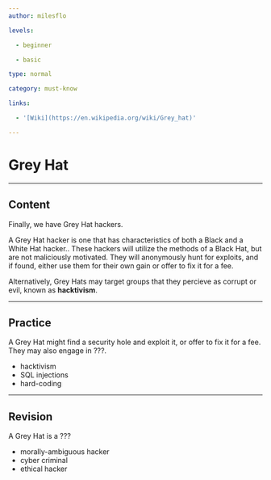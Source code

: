 ```yaml
---
author: milesflo

levels:

  - beginner

  - basic

type: normal

category: must-know

links:

  - '[Wiki](https://en.wikipedia.org/wiki/Grey_hat)'

---
```


# Grey Hat

---

## Content

Finally, we have Grey Hat hackers.

A Grey Hat hacker is one that has characteristics of both a Black and a White Hat hacker.. These hackers will utilize the methods of a Black Hat, but are not maliciously motivated. They will anonymously hunt for exploits, and if found, either use them for their own gain or offer to fix it for a fee.

Alternatively, Grey Hats may target groups that they percieve as corrupt or evil, known as **hacktivism**.

---

## Practice

A Grey Hat might find a security hole and exploit it, or offer to fix it for a fee. They may also engage in ???.

- hacktivism
- SQL injections
- hard-coding

---

## Revision

A Grey Hat is a ???

- morally-ambiguous hacker
- cyber criminal
- ethical hacker

